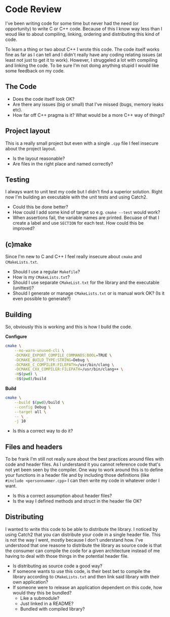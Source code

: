 # Code Review

I've been writing code for some time but never had the need (or opportunity) to
write C or C++ code. Because of this I know way less than I woud like to about
compiling, linking, ordering and distributing this kind of code.

To learn a thing or two about C++ I wrote this code. The code itself works fine
as far as I can tell and I didn't really have any coding relating issues (at
least not just to get it to work). However, I struggeled a lot with compiling
and linking the code. To be sure I'm not doing anything stupid I would like some
feedback on my code.

## The Code

* Does the code itself look OK?
* Are there any issues (big or small) that I've missed (bugs, memory leaks etc).
* How far off C++ pragma is it? What would be a more C++ way of things?

## Project layout

This is a really small project but even with a single `.cpp` file I feel
insecure about the project layout.

* Is the layout reasonable?
* Are files in the right place and named correctly?

## Testing

I always want to unit test my code but I didn't find a superior solution. Right
now I'm building an executable with the unit tests and using Catch2.

* Could this be done better?
* How could I add some kind of target so e.g. `cmake --test` would work?
* When assertions fail, the variable names are printed. Becuase of that I create
  a label and use `SECTION` for each test. How could this be improved?

## (c)make

Since I'm new to C and C++ I feel really insecure about `cmake` and
`CMakeLists.txt`.

* Should I use a regular `Makefile`?
* How is my `CMakeLists.txt`?
* Should I use separate `CMakeList.txt` for the library and the executable
  (unittest)?
* Should I generate or manage `CMakeLists.txt` or is manual work OK? (Is it even
  possible to generate?)

## Building

So, obviously this is working and this is how I build the code.

**Configure**

```sh
cmake \
    --no-warn-unused-cli \
    -DCMAKE_EXPORT_COMPILE_COMMANDS:BOOL=TRUE \
    -DCMAKE_BUILD_TYPE:STRING=Debug \
    -DCMAKE_C_COMPILER:FILEPATH=/usr/bin/clang \
    -DCMAKE_CXX_COMPILER:FILEPATH=/usr/bin/clang++ \
    -H$(pwd) \
    -B$(pwd)/build
```

**Build**

```sh
cmake \
    --build $(pwd)/build \
    --config Debug \
    --target all \
    -- \
    -j 10
```

* Is this a correct way to do it?

## Files and headers

To be frank I'm still not really sure about the best practices around files
with code and header files. As I understand it you cannot reference code that's
not yet been seen by the compiler. One way to work around this is to define your
functions in a header file and by including those definitions (like `#include
<personnummer.cpp>` I can then write my code in whatever order I want.

* Is this a correct assumption about header files?
* Is the way I defined methods and struct in the header file OK?

## Distributing

I wanted to write this code to be able to distribute the library. I noticed by
using Catch2 that you can distribute your code in a single header file. This is
not the way I went, mostly because I don't understand how. I've understood that
one reasone to distribute the library as source code is that the consumer can
compile the code for a given architecture instead of me having to deal with
those things in the potential header file.

* Is distributing as source code a good way?
* If someone wants to use this code, is their best bet to compile the library
  according to `CMakeLists.txt` and then link said library with their own
  application?
* If someone were to release an application dependent on this code, how would
  they this be bundled?
  * Like a submodule?
  * Just linked in a README?
  * Bundled with compiled library?
